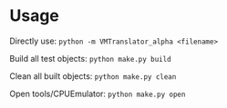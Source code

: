 # Usage #

Directly use: ```python -m VMTranslator_alpha <filename>```

Build all test objects: ```python make.py build```

Clean all built objects: ```python make.py clean```

Open tools/CPUEmulator: ```python make.py open```
